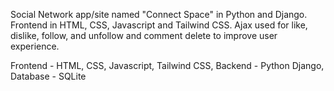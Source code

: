Social Network app/site named "Connect Space" in Python and Django. Frontend in HTML, CSS, Javascript and Tailwind CSS. Ajax used for like, dislike, follow, and unfollow and comment delete to improve user experience.

Frontend - HTML, CSS, Javascript, Tailwind CSS,
Backend - Python Django,
Database - SQLite


